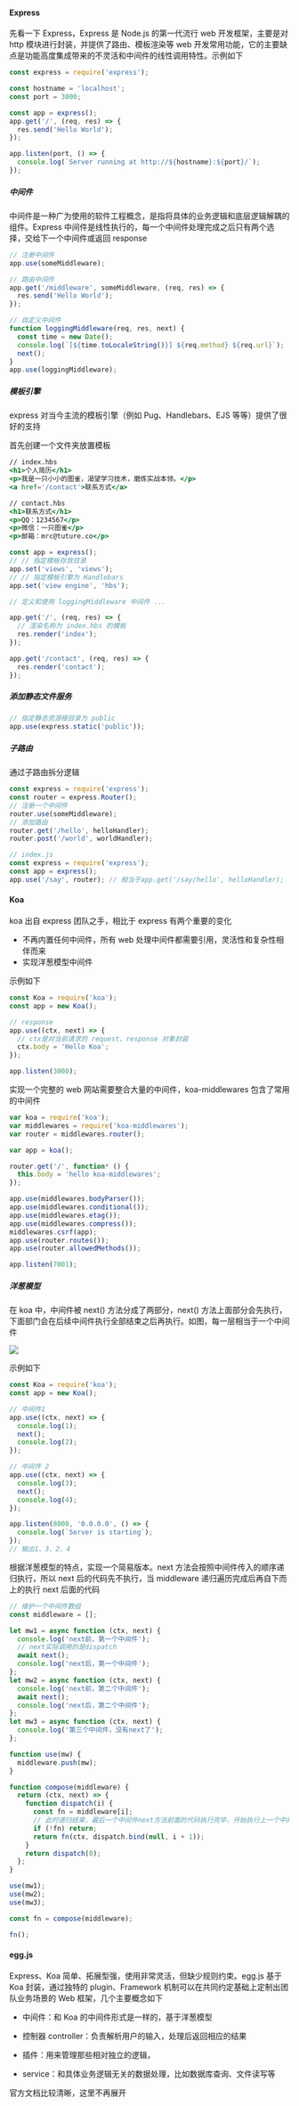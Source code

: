 #### Express

先看一下 Express，Express 是 Node.js 的第一代流行 web 开发框架，主要是对 http 模块进行封装，并提供了路由、模板渲染等 web 开发常用功能，它的主要缺点是功能高度集成带来的不灵活和中间件的线性调用特性。示例如下

```js
const express = require('express');

const hostname = 'localhost';
const port = 3000;

const app = express();
app.get('/', (req, res) => {
  res.send('Hello World');
});

app.listen(port, () => {
  console.log(`Server running at http://${hostname}:${port}/`);
});
```

##### 中间件

中间件是一种广为使用的软件工程概念，是指将具体的业务逻辑和底层逻辑解耦的组件。Express 中间件是线性执行的，每一个中间件处理完成之后只有两个选择，交给下一个中间件或返回 response

```js
// 注册中间件
app.use(someMiddleware);

// 路由中间件
app.get('/middleware', someMiddleware, (req, res) => {
  res.send('Hello World');
});

// 自定义中间件
function loggingMiddleware(req, res, next) {
  const time = new Date();
  console.log(`[${time.toLocaleString()}] ${req.method} ${req.url}`);
  next();
}
app.use(loggingMiddleware);
```

##### 模板引擎

express 对当今主流的模板引擎（例如 Pug、Handlebars、EJS 等等）提供了很好的支持

首先创建一个文件夹放置模板

```hbs
// index.hbs
<h1>个人简历</h1>
<p>我是一只小小的图雀，渴望学习技术，磨炼实战本领。</p>
<a href='/contact'>联系方式</a>

// contact.hbs
<h1>联系方式</h1>
<p>QQ：1234567</p>
<p>微信：一只图雀</p>
<p>邮箱：mrc@tuture.co</p>
```

```js
const app = express();
// // 指定模板存放目录
app.set('views', 'views');
// // 指定模板引擎为 Handlebars
app.set('view engine', 'hbs');

// 定义和使用 loggingMiddleware 中间件 ...

app.get('/', (req, res) => {
  // 渲染名称为 index.hbs 的模板
  res.render('index');
});

app.get('/contact', (req, res) => {
  res.render('contact');
});
```

##### 添加静态文件服务

```js
// 指定静态资源根目录为 public
app.use(express.static('public'));
```

##### 子路由

通过子路由拆分逻辑

```js
const express = require('express');
const router = express.Router();
// 注册一个中间件
router.use(someMiddleware);
// 添加路由
router.get('/hello', helloHandler);
router.post('/world', worldHandler);

// index.js
const express = require('express');
const app = express();
app.use('/say', router); // 相当于app.get('/say/hello', helloHandler);
```

#### Koa

koa 出自 express 团队之手，相比于 express 有两个重要的变化

- 不再内置任何中间件，所有 web 处理中间件都需要引用，灵活性和复杂性相伴而来
- 实现洋葱模型中间件

示例如下

```js
const Koa = require('koa');
const app = new Koa();

// response
app.use((ctx, next) => {
  // ctx是对当前请求的 request、response 对象封装
  ctx.body = 'Hello Koa';
});

app.listen(3000);
```

实现一个完整的 web 网站需要整合大量的中间件，koa-middlewares 包含了常用的中间件

```js
var koa = require('koa');
var middlewares = require('koa-middlewares');
var router = middlewares.router();

var app = koa();

router.get('/', function* () {
  this.body = 'hello koa-middlewares';
});

app.use(middlewares.bodyParser());
app.use(middlewares.conditional());
app.use(middlewares.etag());
app.use(middlewares.compress());
middlewares.csrf(app);
app.use(router.routes());
app.use(router.allowedMethods());

app.listen(7001);
```

##### 洋葱模型

在 koa 中，中间件被 next() 方法分成了两部分，next() 方法上面部分会先执行，下面部门会在后续中间件执行全部结束之后再执行。如图，每一层相当于一个中间件

![](../../assets/koa.awebp)

示例如下

```js
const Koa = require('koa');
const app = new Koa();

// 中间件1
app.use((ctx, next) => {
  console.log(1);
  next();
  console.log(2);
});

// 中间件 2
app.use((ctx, next) => {
  console.log(3);
  next();
  console.log(4);
});

app.listen(8000, '0.0.0.0', () => {
  console.log(`Server is starting`);
});
// 输出1、3、2、4
```

根据洋葱模型的特点，实现一个简易版本。next 方法会按照中间件传入的顺序递归执行，所以 next 后的代码先不执行，当 middleware 递归遍历完成后再自下而上的执行 next 后面的代码

```js
// 维护一个中间件数组
const middleware = [];

let mw1 = async function (ctx, next) {
  console.log('next前，第一个中间件');
  // next实际调用的是dispatch
  await next();
  console.log('next后，第一个中间件');
};
let mw2 = async function (ctx, next) {
  console.log('next前，第二个中间件');
  await next();
  console.log('next后，第二个中间件');
};
let mw3 = async function (ctx, next) {
  console.log('第三个中间件，没有next了');
};

function use(mw) {
  middleware.push(mw);
}

function compose(middleware) {
  return (ctx, next) => {
    function dispatch(i) {
      const fn = middleware[i];
      // 此时递归结束，最后一个中间件next方法前面的代码执行完毕，开始执行上一个中间件next方法后的代码
      if (!fn) return;
      return fn(ctx, dispatch.bind(null, i + 1));
    }
    return dispatch(0);
  };
}

use(mw1);
use(mw2);
use(mw3);

const fn = compose(middleware);

fn();
```

#### egg.js

Express、Koa 简单、拓展型强，使用非常灵活，但缺少规则约束。egg.js 基于 Koa 封装，通过独特的 plugin、Framework 机制可以在共同约定基础上定制出团队业务场景的 Web 框架，几个主要概念如下

- 中间件：和 Koa 的中间件形式是一样的，基于洋葱模型

- 控制器 controller：负责解析用户的输入，处理后返回相应的结果

- 插件：用来管理那些相对独立的逻辑，

- service：和具体业务逻辑无关的数据处理，比如数据库查询、文件读写等

官方文档比较清晰，这里不再展开
